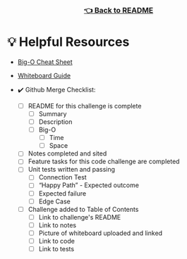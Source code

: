 <h3 align="center"><a href="./README.md">👈 Back to README</a><h3>

# 💡 Helpful Resources


- [Big-O Cheat Sheet](https://www.bigocheatsheet.com/)

- [Whiteboard Guide](https://codefellows.github.io/common_curriculum/data_structures_and_algorithms/Whiteboard_Workflow.html)

- ✔️ Github Merge Checklist:
    - [ ] README for this challenge is complete
        - [ ] Summary
        - [ ] Description
        - [ ] Big-O
            - [ ] Time
            - [ ] Space
    - [ ] Notes completed and sited
    - [ ] Feature tasks for this code challenge are completed
    - [ ] Unit tests written and passing
        - [ ] Connection Test
        - [ ] “Happy Path” - Expected outcome
        - [ ] Expected failure
        - [ ] Edge Case 
    - [ ] Challenge added to Table of Contents
        - [ ] Link to challenge's README
        - [ ] Link to notes
        - [ ] Picture of whiteboard uploaded and linked
        - [ ] Link to code
        - [ ] Link to tests
